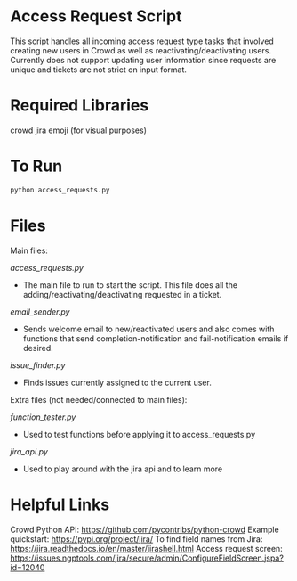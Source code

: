Access Request Script
=============

This script handles all incoming access request type tasks that involved creating new users in Crowd as well as reactivating/deactivating users. Currently does not support updating user information since requests are unique and tickets are not strict on input format.

Required Libraries
=============

crowd
jira
emoji (for visual purposes)

To Run
=============

```python
python access_requests.py
```

Files
=============

Main files:

*access_requests.py*

* The main file to run to start the script. This file does all the adding/reactivating/deactivating requested in a ticket.

*email_sender.py*

* Sends welcome email to new/reactivated users and also comes with functions that send completion-notification and fail-notification emails if desired.

*issue_finder.py*

* Finds issues currently assigned to the current user.

Extra files (not needed/connected to main files):

*function_tester.py*

* Used to test functions before applying it to access_requests.py

*jira_api.py*

* Used to play around with the jira api and to learn more

Helpful Links
=============

Crowd Python API: https://github.com/pycontribs/python-crowd
Example quickstart: https://pypi.org/project/jira/
To find field names from Jira: https://jira.readthedocs.io/en/master/jirashell.html
Access request screen: https://issues.ngptools.com/jira/secure/admin/ConfigureFieldScreen.jspa?id=12040